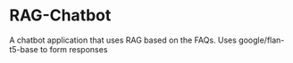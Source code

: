 # RAG-Chatbot

A chatbot application that uses RAG based on the FAQs. 
Uses google/flan-t5-base to form responses
